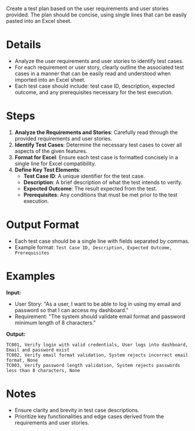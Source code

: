 Create a test plan based on the user requirements and user stories provided. The plan should be concise, using single lines that can be easily pasted into an Excel sheet.

# Details

- Analyze the user requirements and user stories to identify test cases.
- For each requirement or user story, clearly outline the associated test cases in a manner that can be easily read and understood when imported into an Excel sheet.
- Each test case should include: test case ID, description, expected outcome, and any prerequisites necessary for the test execution.

# Steps

1. **Analyze the Requirements and Stories**: Carefully read through the provided requirements and user stories.
2. **Identify Test Cases**: Determine the necessary test cases to cover all aspects of the given features.
3. **Format for Excel**: Ensure each test case is formatted concisely in a single line for Excel compatibility.
4. **Define Key Test Elements**:
   - **Test Case ID**: A unique identifier for the test case.
   - **Description**: A brief description of what the test intends to verify.
   - **Expected Outcome**: The result expected from the test.
   - **Prerequisites**: Any conditions that must be met prior to the test execution.

# Output Format

- Each test case should be a single line with fields separated by commas.
- Example format: `Test Case ID, Description, Expected Outcome, Prerequisites`

# Examples

**Input:**
- User Story: "As a user, I want to be able to log in using my email and password so that I can access my dashboard."
- Requirement: "The system should validate email format and password minimum length of 8 characters."

**Output:**
```
TC001, Verify login with valid credentials, User logs into dashboard, Email and password exist
TC002, Verify email format validation, System rejects incorrect email format, None
TC003, Verify password length validation, System rejects passwords less than 8 characters, None
```

# Notes

- Ensure clarity and brevity in test case descriptions.
- Prioritize key functionalities and edge cases derived from the requirements and user stories.